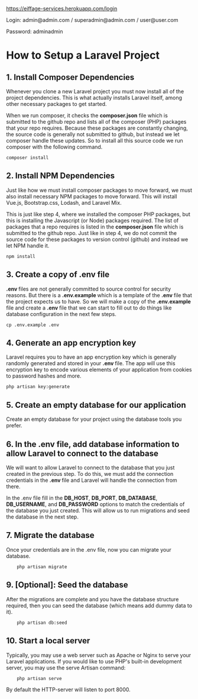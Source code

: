 https://eiffage-services.herokuapp.com/login
<p>Login: admin@admin.com / superadmin@admin.com / user@user.com</p>
<p>Password: adminadmin</p>



<h1>How to Setup a Laravel Project</h1>

<h2>1. Install Composer Dependencies</h2>	
	<p>
	Whenever you clone a new Laravel project you must now install all of the project dependencies. This is what actually installs Laravel itself, among other necessary packages to get started.

When we run composer, it checks the <strong>composer.json</strong> file which is submitted to the github repo and lists all of the composer (PHP) packages that your repo requires. Because these packages are constantly changing, the source code is generally not submitted to github, but instead we let composer handle these updates. So to install all this source code we run composer with the following command.

    composer install

</p>

<h2>2. Install NPM Dependencies</h2>	
	<p>
	Just like how we must install composer packages to move forward, we must also install necessary NPM packages to move forward. This will install Vue.js, Bootstrap.css, Lodash, and Laravel Mix.

This is just like step 4, where we installed the composer PHP packages, but this is installing the Javascript (or Node) packages required. The list of packages that a repo requires is listed in the <strong>composer.json</strong> file which is submitted to the github repo. Just like in step 4, we do not commit the source code for these packages to version control (github) and instead we let NPM handle it.

    npm install

</p>

<h2>3. Create a copy of  .env file</h2>	
	<p>
    <strong>.env </strong> files are not generally committed to source control for security reasons. But there is a <strong>.env.example </strong> which is a template of the <strong>.env </strong> file that the project expects us to have. So we will make a copy of the <strong>.env.example </strong> file and create a <strong>.env </strong> file that we can start to fill out to do things like database configuration in the next few steps.

    cp .env.example .env

</p>

<h2>4. Generate an app encryption key</h2>	
	<p>
    Laravel requires you to have an app encryption key which is generally randomly generated and stored in your <strong>.env </strong>  file. The app will use this encryption key to encode various elements of your application from cookies to password hashes and more.

    php artisan key:generate

</p>

<h2>5. Create an empty database for our application</h2>	
	<p>
    Create an empty database for your project using the database tools you prefer. 
</p>

<h2>6. In the .env file, add database information to allow Laravel to connect to the database</h2>	
	<p>
   We will want to allow Laravel to connect to the database that you just created in the previous step. To do this, we must add the connection credentials in the <strong>.env </strong> file and Laravel will handle the connection from there.
       
   In the .env file fill in the <strong>DB_HOST</strong>, <strong>DB_PORT</strong>, <strong>DB_DATABASE</strong>, <strong>DB_USERNAME</strong>, and <strong>DB_PASSWORD</strong> options to match the credentials of the database you just created. This will allow us to run migrations and seed the database in the next step.
</p>

<h2>7. Migrate the database</h2>	
	<p>
    Once your credentials are in the .env file, now you can migrate your database.
    
        php artisan migrate
</p>

<h2>9. [Optional]: Seed the database</h2>	
	<p>
    After the migrations are complete and you have the database structure required, then you can seed the database (which means add dummy data to it).
    
        php artisan db:seed
</p>

<h2>10. Start a local server</h2>	
	<p>
    Typically, you may use a web server such as Apache or Nginx to serve your Laravel applications. If you  would like to use PHP's built-in development server, you may use the serve Artisan command:
    
        php artisan serve
        
By default the HTTP-server will listen to port 8000.
</p>
